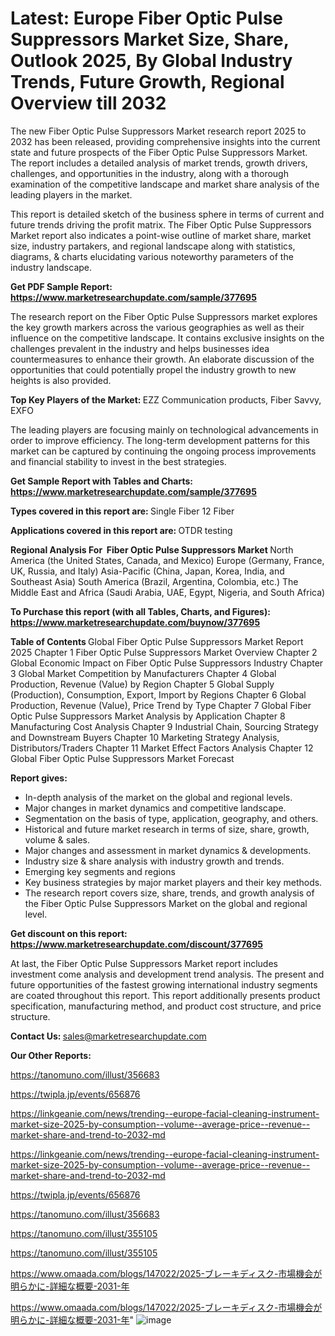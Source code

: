 # Latest: Europe Fiber Optic Pulse Suppressors Market Size, Share, Outlook 2025, By Global Industry Trends, Future Growth, Regional Overview till 2032

The new Fiber Optic Pulse Suppressors Market research report 2025 to 2032 has been released, providing comprehensive insights into the current state and future prospects of the Fiber Optic Pulse Suppressors Market. The report includes a detailed analysis of market trends, growth drivers, challenges, and opportunities in the industry, along with a thorough examination of the competitive landscape and market share analysis of the leading players in the market.

This report is detailed sketch of the business sphere in terms of current and future trends driving the profit matrix. The Fiber Optic Pulse Suppressors Market report also indicates a point-wise outline of market share, market size, industry partakers, and regional landscape along with statistics, diagrams, &amp; charts elucidating various noteworthy parameters of the industry landscape.

<strong><b>Get PDF Sample Report: <a href=https://www.marketresearchupdate.com/sample/377695>https://www.marketresearchupdate.com/sample/377695</a></b></strong>

The research report on the Fiber Optic Pulse Suppressors market explores the key growth markers across the various geographies as well as their influence on the competitive landscape. It contains exclusive insights on the challenges prevalent in the industry and helps businesses idea countermeasures to enhance their growth. An elaborate discussion of the opportunities that could potentially propel the industry growth to new heights is also provided.

<strong><b>Top Key Players of the Market:
</b></strong>EZZ Communication products, Fiber Savvy, EXFO<strong><b>
</b></strong>

The leading players are focusing mainly on technological advancements in order to improve efficiency. The long-term development patterns for this market can be captured by continuing the ongoing process improvements and financial stability to invest in the best strategies.

<strong><b>Get Sample Report with Tables and Charts: <a href=https://www.marketresearchupdate.com/sample/377695>https://www.marketresearchupdate.com/sample/377695</a></b></strong>

<strong><b>Types covered in this report are:
</b></strong>Single Fiber
12 Fiber<strong><b>
</b></strong>

<strong><b>Applications covered in this report are:
</b></strong>OTDR testing<strong><b>
</b></strong>

<strong><b>Regional Analysis For  Fiber Optic Pulse Suppressors Market</b></strong><strong><b>
</b></strong>North America (the United States, Canada, and Mexico)
Europe (Germany, France, UK, Russia, and Italy)
Asia-Pacific (China, Japan, Korea, India, and Southeast Asia)
South America (Brazil, Argentina, Colombia, etc.)
The Middle East and Africa (Saudi Arabia, UAE, Egypt, Nigeria, and South Africa)

<strong><b>To Purchase this report (with all Tables, Charts, and Figures): <a href=https://www.marketresearchupdate.com/buynow/377695>https://www.marketresearchupdate.com/buynow/377695</a></b></strong>

<strong><b>Table of Contents</b></strong><strong><b>
</b></strong>Global Fiber Optic Pulse Suppressors Market Report 2025
Chapter 1 Fiber Optic Pulse Suppressors Market Overview
Chapter 2 Global Economic Impact on Fiber Optic Pulse Suppressors Industry
Chapter 3 Global Market Competition by Manufacturers
Chapter 4 Global Production, Revenue (Value) by Region
Chapter 5 Global Supply (Production), Consumption, Export, Import by Regions
Chapter 6 Global Production, Revenue (Value), Price Trend by Type
Chapter 7 Global Fiber Optic Pulse Suppressors Market Analysis by Application
Chapter 8 Manufacturing Cost Analysis
Chapter 9 Industrial Chain, Sourcing Strategy and Downstream Buyers
Chapter 10 Marketing Strategy Analysis, Distributors/Traders
Chapter 11 Market Effect Factors Analysis
Chapter 12 Global Fiber Optic Pulse Suppressors Market Forecast

<strong><b>Report gives:</b></strong>

- In-depth analysis of the market on the global and regional levels.
- Major changes in market dynamics and competitive landscape.
- Segmentation on the basis of type, application, geography, and others.
- Historical and future market research in terms of size, share, growth, volume &amp; sales.
- Major changes and assessment in market dynamics &amp; developments.
- Industry size &amp; share analysis with industry growth and trends.
- Emerging key segments and regions
- Key business strategies by major market players and their key methods.
- The research report covers size, share, trends, and growth analysis of the Fiber Optic Pulse Suppressors Market on the global and regional level.

<strong><b>Get discount on this report: <a href=https://www.marketresearchupdate.com/discount/377695>https://www.marketresearchupdate.com/discount/377695</a></b></strong>

At last, the Fiber Optic Pulse Suppressors Market report includes investment come analysis and development trend analysis. The present and future opportunities of the fastest growing international industry segments are coated throughout this report. This report additionally presents product specification, manufacturing method, and product cost structure, and price structure.

<strong><b>Contact Us:
</b></strong>sales@marketresearchupdate.com

<strong>Our Other Reports:</strong>

<a href=https://tanomuno.com/illust/356683>https://tanomuno.com/illust/356683</a>

<a href=https://twipla.jp/events/656876>https://twipla.jp/events/656876</a>

<a href=https://linkgeanie.com/news/trending--europe-facial-cleaning-instrument-market-size-2025-by-consumption--volume--average-price--revenue--market-share-and-trend-to-2032-md>https://linkgeanie.com/news/trending--europe-facial-cleaning-instrument-market-size-2025-by-consumption--volume--average-price--revenue--market-share-and-trend-to-2032-md</a>

<a href=https://linkgeanie.com/news/trending--europe-facial-cleaning-instrument-market-size-2025-by-consumption--volume--average-price--revenue--market-share-and-trend-to-2032-md>https://linkgeanie.com/news/trending--europe-facial-cleaning-instrument-market-size-2025-by-consumption--volume--average-price--revenue--market-share-and-trend-to-2032-md</a>

<a href=https://twipla.jp/events/656876>https://twipla.jp/events/656876</a>

<a href=https://tanomuno.com/illust/356683>https://tanomuno.com/illust/356683</a>

<a href=https://tanomuno.com/illust/355105>https://tanomuno.com/illust/355105</a>

<a href=https://tanomuno.com/illust/355105>https://tanomuno.com/illust/355105</a>

<a href=https://www.omaada.com/blogs/147022/2025-ブレーキディスク-市場機会が明らかに-詳細な概要-2031-年>https://www.omaada.com/blogs/147022/2025-ブレーキディスク-市場機会が明らかに-詳細な概要-2031-年</a>

<a href=https://www.omaada.com/blogs/147022/2025-ブレーキディスク-市場機会が明らかに-詳細な概要-2031-年>https://www.omaada.com/blogs/147022/2025-ブレーキディスク-市場機会が明らかに-詳細な概要-2031-年</a>"
![image](https://github.com/user-attachments/assets/3790a4f1-19dd-4ea6-9bb0-726f8060e961)
